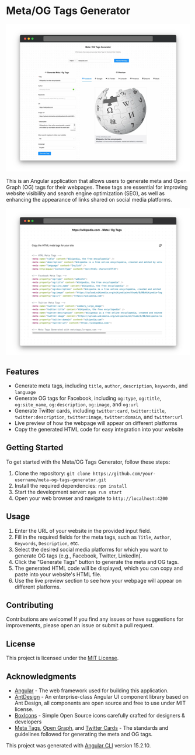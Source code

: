 # Meta/OG Tags Generator

<p align="center">
  <img src="p1.webp" alt="Sublime's custom image"/>
</p>

This is an Angular application that allows users to generate meta and Open Graph (OG) tags for their webpages. These tags are essential for improving website visibility and search engine optimization (SEO), as well as enhancing the appearance of links shared on social media platforms.

<p align="center">
  <img src="p2.webp" alt="Sublime's custom image"/>
</p>

## Features

- Generate meta tags, including `title`, `author`, `description`, `keywords`, and `language`
- Generate OG tags for Facebook, including `og:type`, `og:title`, `og:site_name`, `og:description`, `og:image`, and `og:url`
- Generate Twitter cards, including `twitter:card`, `twitter:title`, `twitter:description`, `twitter:image`, `twitter:domain`, and `twitter:url`
- Live preview of how the webpage will appear on different platforms
- Copy the generated HTML code for easy integration into your website

## Getting Started

To get started with the Meta/OG Tags Generator, follow these steps:

1. Clone the repository: `git clone https://github.com/your-username/meta-og-tags-generator.git`
2. Install the required dependencies: `npm install`
3. Start the development server: `npm run start`
4. Open your web browser and navigate to `http://localhost:4200`

## Usage

1. Enter the URL of your website in the provided input field.
2. Fill in the required fields for the meta tags, such as `Title`, `Author`, `Keywords`, `Description`, etc.
3. Select the desired social media platforms for which you want to generate OG tags (e.g., Facebook, Twitter, LinkedIn).
4. Click the "Generate Tags" button to generate the meta and OG tags.
5. The generated HTML code will be displayed, which you can copy and paste into your website's HTML file.
6. Use the live preview section to see how your webpage will appear on different platforms.

## Contributing

Contributions are welcome! If you find any issues or have suggestions for improvements, please open an issue or submit a pull request.

## License

This project is licensed under the [MIT License](LICENSE).

## Acknowledgments

- [Angular](https://angular.io/) - The web framework used for building this application.
- [AntDesign](https://ng.ant.design/) - An enterprise-class Angular UI component library based on Ant Design, all components are open source and free to use under MIT license.
- [BoxIcons](https://boxicons.com/) - Simple Open Source icons carefully crafted for designers & developers
- [Meta Tags](https://developers.facebook.com/docs/sharing/webmasters/), [Open Graph](https://ogp.me/), and [Twitter Cards](https://developer.twitter.com/en/docs/twitter-for-websites/cards/overview/abouts-cards) - The standards and guidelines followed for generating the meta and OG tags.


This project was generated with [Angular CLI](https://github.com/angular/angular-cli) version 15.2.10.
